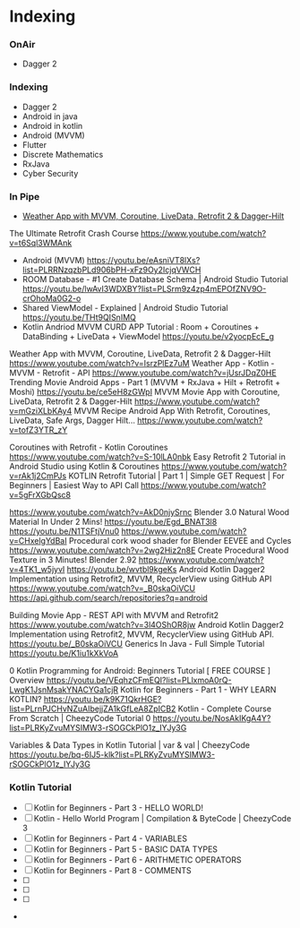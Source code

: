 # Indexing

### OnAir
- Dagger 2

### Indexing
- Dagger 2
- Android in java
- Android in kotlin
- Android (MVVM)
- Flutter
- Discrete Mathematics
- RxJava
- Cyber Security


### In Pipe
- [Weather App with MVVM, Coroutine, LiveData, Retrofit 2 & Dagger-Hilt](https://youtu.be/IsrzPlEz7uM)

The Ultimate Retrofit Crash Course
https://www.youtube.com/watch?v=t6Sql3WMAnk

- Android (MVVM) https://youtu.be/eAsniVT8lXs?list=PLRRNzqzbPLd906bPH-xFz9Oy2IcjqVWCH
- ROOM Database - #1 Create Database Schema | Android Studio Tutorial https://youtu.be/lwAvI3WDXBY?list=PLSrm9z4zp4mEPOfZNV9O-crOhoMa0G2-o
- Shared ViewModel - Explained | Android Studio Tutorial https://youtu.be/THt9QISnIMQ
- Kotlin Andriod MVVM CURD APP Tutorial : Room + Coroutines + DataBinding + LiveData + ViewModel https://youtu.be/v2yocpEcE_g

Weather App with MVVM, Coroutine, LiveData, Retrofit 2 & Dagger-Hilt
https://www.youtube.com/watch?v=IsrzPlEz7uM
Weather App - Kotlin - MVVM - Retrofit - API
https://www.youtube.com/watch?v=jUsrJDqZ0HE
Trending Movie Android Apps - Part 1 (MVVM + RxJava + Hilt + Retrofit + Moshi)
https://youtu.be/ce5eH8zGWpI
MVVM Movie App with Coroutine, LiveData, Retrofit 2 & Dagger-Hilt
https://www.youtube.com/watch?v=mGziXLbKAy4
MVVM Recipe Android App With Retrofit, Coroutines, LiveData, Safe Args, Dagger Hilt...
https://www.youtube.com/watch?v=tofZ3YTR_zY


Coroutines with Retrofit - Kotlin Coroutines
https://www.youtube.com/watch?v=S-10lLA0nbk
Easy Retrofit 2 Tutorial in Android Studio using Kotlin & Coroutines
https://www.youtube.com/watch?v=rAk1j2CmPJs
KOTLIN Retrofit Tutorial | Part 1 | Simple GET Request | For Beginners | Easiest Way to API Call
https://www.youtube.com/watch?v=5gFrXGbQsc8


https://www.youtube.com/watch?v=AkD0njySrnc
Blender 3.0 Natural Wood Material In Under 2 Mins!
https://youtu.be/Egd_BNAT3l8
https://youtu.be/N1TSFtjVnu0
https://www.youtube.com/watch?v=CHxelgYdBaI
Procedural cork wood shader for Blender EEVEE and Cycles
https://www.youtube.com/watch?v=2wg2Hiz2n8E
Create Procedural Wood Texture in 3 Minutes! Blender 2.92
https://www.youtube.com/watch?v=4TK1_w5jyvI
https://youtu.be/wvtbl9kgeKs
Android Kotlin Dagger2 Implementation using Retrofit2, MVVM, RecyclerView using GitHub API
https://www.youtube.com/watch?v=_B0skaOiVCU
https://api.github.com/search/repositories?q=android




Building Movie App - REST API with MVVM and Retrofit2
https://www.youtube.com/watch?v=3l4OShOR8jw
Android Kotlin Dagger2 Implementation using Retrofit2, MVVM, RecyclerView using GitHub API.
https://youtu.be/_B0skaOiVCU
Generics In Java - Full Simple Tutorial
https://youtu.be/K1iu1kXkVoA



0 Kotlin Programming for Android: Beginners Tutorial [ FREE COURSE ] Overview
https://youtu.be/VEqhzCFmEQI?list=PLlxmoA0rQ-LwgK1JsnMsakYNACYGa1cjR
Kotlin for Beginners - Part 1 - WHY LEARN KOTLIN?
https://youtu.be/k9K71QkrHGE?list=PLrnPJCHvNZuAIbejjZA1kGfLeA8ZpICB2
Kotlin - Complete Course From Scratch | CheezyCode Tutorial 0
https://youtu.be/NosAkIKgA4Y?list=PLRKyZvuMYSIMW3-rSOGCkPlO1z_IYJy3G

Variables & Data Types in Kotlin Tutorial | var & val | CheezyCode
https://youtu.be/bq-6IJ5-klk?list=PLRKyZvuMYSIMW3-rSOGCkPlO1z_IYJy3G

### Kotlin Tutorial
- [ ] Kotlin for Beginners - Part 3 - HELLO WORLD!
- [ ] Kotlin - Hello World Program | Compilation & ByteCode | CheezyCode 3
- [ ] Kotlin for Beginners - Part 4 - VARIABLES
- [ ] Kotlin for Beginners - Part 5 - BASIC DATA TYPES
- [ ] Kotlin for Beginners - Part 6 - ARITHMETIC OPERATORS
- [ ] Kotlin for Beginners - Part 8 - COMMENTS
- [ ]
- [ ]
- [ ]






+
